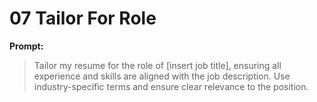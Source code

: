 # 07 Tailor For Role

**Prompt:**

> Tailor my resume for the role of [insert job title], ensuring all experience and skills are aligned with the job description. Use industry-specific terms and ensure clear relevance to the position.